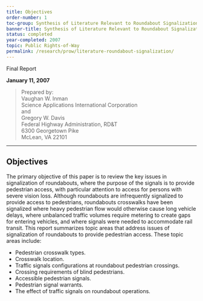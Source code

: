 ```yaml
---
title: Objectives
order-number: 1
toc-group: Synthesis of Literature Relevant to Roundabout Signalization to Provide Pedestrian Access
banner-title: Synthesis of Literature Relevant to Roundabout Signalization to Provide Pedestrian Access
status: completed
year-completed: 2007
topic: Public Rights-of-Way
permalink: /research/prow/literature-roundabout-signalization/
---
```


Final Report  

**January 11, 2007**

> Prepared by:\
> Vaughan W. Inman\
> Science Applications International Corporation\
> and\
> Gregory W. Davis\
> Federal Highway Administration, RD&T\
> 6300 Georgetown Pike\
> McLean, VA 22101



---


## Objectives

The primary objective of this paper is to review the key issues in signalization of roundabouts, where the purpose of the signals is to provide pedestrian access, with particular attention to access for persons with severe vision loss. Although roundabouts are infrequently signalized to provide access to pedestrians, roundabouts crosswalks have been signalized where heavy pedestrian flow would otherwise cause long vehicle delays, where unbalanced traffic volumes require metering to create gaps for entering vehicles, and where signals were needed to accommodate rail transit. This report summarizes topic areas that address issues of signalization of roundabouts to provide pedestrian access. These topic areas include:

-   Pedestrian crosswalk types.
-   Crosswalk location.
-   Traffic signals configurations at roundabout pedestrian crossings.
-   Crossing requirements of blind pedestrians.
-   Accessible pedestrian signals.
-   Pedestrian signal warrants.
-   The effect of traffic signals on roundabout operations.
